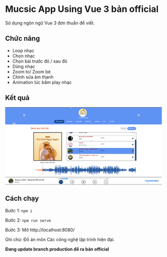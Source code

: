 # Mucsic App Using Vue 3 bản official

Sử dụng ngôn ngữ Vue 3 đơn thuần để viết.

## Chức năng

-   Loop nhạc
-   Chọn nhạc
-   Chọn bài trước đó / sau đó
-   Dừng nhạc
-   Zoom to/ Zoom bé
-   Chỉnh sửa âm thanh
-   Animation lúc bấm play nhạc

## Kết quả

![alt](./images/2.png)

## Cách chạy

Bước 1:
`npm i`

Bước 2:
`npm run serve`

Bước 3:
Mở http://localhost:8080/

Ghi chú: Đồ án môn Các công nghệ lập trình hiện đại.

**Đang update branch production để ra bản official**
